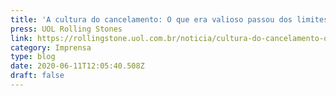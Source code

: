 ```yaml
---
title: 'A cultura do cancelamento: O que era valioso passou dos limites?'
press: UOL Rolling Stones
link: https://rollingstone.uol.com.br/noticia/cultura-do-cancelamento-o-que-era-valioso-passou-dos-limites/
category: Imprensa
type: blog
date: 2020-06-11T12:05:40.508Z
draft: false
---
```

